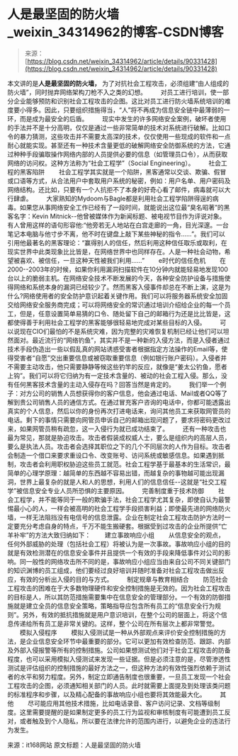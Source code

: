<!--yml
category: 社会工程
date: 2022-11-04 11:51:16
-->

# 人是最坚固的防火墙_weixin_34314962的博客-CSDN博客

> 来源：[https://blog.csdn.net/weixin_34314962/article/details/90331428](https://blog.csdn.net/weixin_34314962/article/details/90331428)

本文讲的是**人是最坚固的防火墙，** 为了对抗社会工程攻击，必须组建“由人组成的防火墙”，同时抛弃网络架构刀枪不入之类的幻想。
　　对员工进行培训，使一部分企业能够预防和识别社会工程攻击的企图。这比对员工进行防火墙系统培训的难度要小得多。因此，只要组织措施得当，“人”将不再成为信息安全链中最薄弱的一环，而是成为最安全的后盾。
　　现实中发生的许多网络安全案例，破坏者使用的手法并不是十分高明，仅仅是通过一些非常简单的技术对系统进行破解。比如口令的暴力猜测，这些攻击并不需要太高深的技术，仅仅使用一些现成的软件和一点耐心就能实现。甚至还有一种技术含量更低的破解网络安全防御系统的方法，它通过种种手段骗取操作网络内部的人员提供必要的信息（如管理员口令），从而获取网络的访问权。这种方法称为“社会工程学”（Social Engineering）。
　　社会工程的黑客陷阱
　　社会工程学其实就是一个陷阱，黑客通常以交谈、欺骗、假冒或口语等方式，从合法用户中套取用户系统的秘密，例如：用户名单、用户密码及网络结构。还比如，只要有一个人抗拒不了本身的好奇心看了邮件，病毒就可以大行肆虐。
　　大家熟知的Mydoom与Bagle都是利用社会工程学陷阱得逞的病毒。如果您从事网络安全工作已经有了一段时间，就能说出这位最“臭名昭著”的黑客名字：Kevin Mitnick--他曾被媒体作为新闻标题、被电视节目作为评说对象。有人曾用这样的语句形容他:“他旁若无人地站在白宫走廊的一角，目光深邃。一台笔记本电脑与他寸步不离，他不时在键盘上敲下某些神秘的指令……”。我们可以引用他最著名的黑客理论：“赢得别人的信任，然后利用这种信任取乐或取利，在现实世界中此类现象比比皆是，在网络世界中也同样存在。人是一种社会动物，希望被喜欢、被信任，一旦这种天性被我们利用……”
　　e时代的信任危机
　　在2000--2003年的时候，如果你利用漏洞扫描软件在10分钟内就能轻易地发现100台以上的脆弱主机。在网络安全技术不断发展的今天，各种安全防护设备与措施使得网络和系统本身的漏洞已经较少了。然而黑客入侵事件却总在不断上演，这是为什么?网络使用者的安全防护意识起着关键作用。我们可以将服务器系统安全加固交给网络安全服务商完成；可以将网络安全的常识通过培训介绍给企业的每一个员工，但是，任意设置简单易猜的口令、随处留下自己的邮箱行为还是比比皆是，这都使得善于利用社会工程学的黑客能够很轻易地完成对某些目标的入侵。
　　可以说现在CIO们最怕的不是系统灾难，因为完整的灾难恢复机制已经让他们可以坦然面对。最近流行的“网络钓鱼”，其实并不是一种新的入侵方法，而是入侵者通过技术手段伪造出一些以假乱真的网站诱惑受害者根据指定方法操作的Email等，使得受害者“自愿”交出重要信息或被窃取重要信息（例如银行账户密码）。入侵者并不需要主动攻击，他只需要静静等候这些钓竿的反应，就像是“姜太公钓鱼，愿者上钩”。我们可以将它归纳为有一定技术含量的、被动的社会工程入侵。那么，没有任何黑客技术含量的主动入侵存在吗？回答当然是肯定的。
　　我们举一个例子：对方公司的销售人员想获得你的客户信息，他会通过电话、Mail或者QQ等了解到贵公司销售人员的通信方式。在通过冒充客户咨询的电话中，你都可能透露出真实的个人信息，然后以你的身份再次打进电话来，询问其他员工来获取网管员的电话。剩下的事情只需要向网管员申诉自己的邮箱出现问题了，要求将密码更改过来，如果网管员稍有疏忽，这一入侵行为就已成功结束了。
　　还有一种攻击也最为常见，那就是胁迫攻击。攻击者假装成权威人士，要么是组织内的高层人员，要么是执法人员。攻击者会选择其职位之下的几个不同层次的人作为目标。攻击者会制造一个借口来要求重设口令、改变账号、访问系统或敏感信息。如果遇到抵制，攻击者会利用职权胁迫这些员工就范。社会工程学基于最基本的生活常识，最简单的心理学原理：越简单的东西越不容易出错，而越复杂的事物越可能出现漏洞，世界上最复杂的就是人和人的思想，利用人们的信息信任--这就是“社交工程学”被信息安全专业人员所恐惧的主要原因。
　　完善制度重于技术防御
　　社会工程学，并不能等同于一般的欺骗手法，社会工程学尤其复杂，即使自认为最警惕最小心的人，一样会被高明的社会工程学手段损害利益；即使最先进的网络防火墙，一样无法阻挡没有电信号的信息泄露。企业在制定社会工程攻击防护方法时一定要充分考虑自身的特点，千万不能生搬硬套。根据受到过攻击的企业所提供“亡羊补牢”的方法大致归纳如下：
　　建立事故响应小组
　　从信息安全的观点，任何外部威胁的处理（包括社会工程）将被认为是一次事故。事故响应小组的目的就是有效检测潜在的信息安全事件并且提供一个有效的手段来降低事件对公司的影响。同一般性的网络攻击所不同的是，事故响应小组应当由来自公司不同关键部门的知识渊博的员工组成，他们要经过良好培训并随时准备对社会工程攻击做出反应，有效的分析出入侵的目的与方式。
　　制定规章与教育相结合
　　防范社会工程攻击的困难在于大多数物理硬件和安全控制措施是无效的。因为社会工程攻击的目标是人，所以其防范措施需要集中在信息安全的管理部分。一个有效的防御措施就是建立全员的信息安全策略，策略指导应包含所有员工的“信息安全行为规则”。另外，有效的抵抗措施就是用户意识培训，在整个公司的层面上，将这个信息传递给所有员工是非常关键的。这样，整个公司在所有层次上都非常警觉。
　　模拟入侵程序
　　模拟入侵测试是一种从外部观点来评价安全控制措施的方法，是企业信息安全环节中最重要的部分。它可以更加有效检查防范、跟踪、内部及外部入侵报警等所有的控制措施。公司如果想测试他们对于社会工程攻击的防备程度，也可以采用模拟入侵测试来发现一些证据。但是必须注意的是，尽管渗透性测试是评估组织的控制措施的最好方法之一，但这种方法的有效性强烈依赖于测试者的水平和努力程度。另外，制定立即通告制度也很重要，一旦员工发现一个社会工程攻击的企图，必须通知相关部门的人员。此时就需要上面提及到处理该类问题的标准程序和步骤，以及精心配备的事故响应小组也要将其效能最大化。
　　其他
　　尽可能应用其他技术措施，比如电话录音、客户访问记录、文档等级制度。这里需要提醒的是如果制定更多的员工行为监视和审核制度有可能遭到员工反对，或者触及到个人隐私，所以要在法律允许的范围内进行，以避免企业的违法行为发生。

来源：it168网站
原文标题：人是最坚固的防火墙